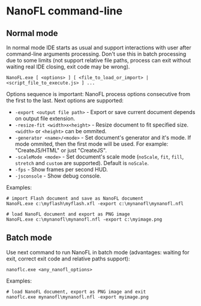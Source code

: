 # NanoFL command-line


## Normal mode
In normal mode IDE starts as usual and support interactions with user after command-line arguments processing.
Don't use this in batch processing due to some limits (not support relative file paths, process can exit without waiting real IDE closing, exit code may be wrong).
```
NanoFL.exe [ <options> ] [ <file_to_load_or_import> | <script_file_to_execute.js> ] ...
```

Options sequence is important: NanoFL process options consecutive from the first to the last. Next options are supported:

* `-export <output file path>` - Export or save current document depends on output file extension.
* `-resize-fit <width>x<height>` - Resize document to fit specified size. `<width>` or `<height>` can be ommited.
* `-generator <name>/<mode>` - Set document's generator and it's mode. If mode ommited, then the first mode will be used. For example: "CreateJS/HTML" or just "CreateJS".
* `-scaleMode <mode>` - Set document's scale mode (`noScale`, `fit`, `fill`, `stretch` and `custom` are supported). Default is `noScale`.
* `-fps` - Show frames per second HUD.
* `-jsconsole` - Show debug console.

Examples:
```
# import Flash document and save as NanoFL document
NanoFL.exe c:\myflash\myflash.xfl -export c:\mynanofl\mynanofl.nfl

# load NanoFL document and export as PNG image
NanoFL.exe c:\mynanofl\mynanofl.nfl -export c:\myimage.png
```


## Batch mode
Use next command to run NanoFL in batch mode (advantages: waiting for exit, correct exit code and relative paths support):
```
nanoflc.exe <any_nanofl_options>
```
		
Examples:
```
# load NanoFL document, export as PNG image and exit
nanoflc.exe mynanofl\mynanofl.nfl -export myimage.png
```

